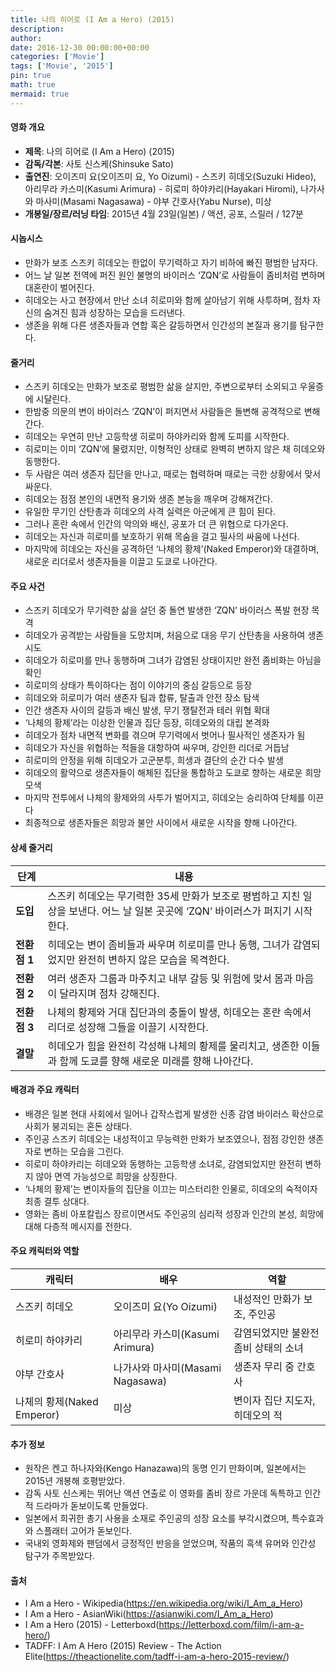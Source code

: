 ```yaml
---
title: 나의 히어로 (I Am a Hero) (2015)
description: 
author: 
date: 2016-12-30 00:00:00+00:00
categories: ['Movie']
tags: ['Movie', '2015']
pin: true
math: true
mermaid: true
---
```

#### 영화 개요

- **제목**: 나의 히어로 (I Am a Hero) (2015)  
- **감독/각본**: 사토 신스케(Shinsuke Sato)  
- **출연진**: 오이즈미 요(오이즈미 요, Yo Oizumi) - 스즈키 히데오(Suzuki Hideo), 아리무라 카스미(Kasumi Arimura) - 히로미 하야카리(Hayakari Hiromi), 나가사와 마사미(Masami Nagasawa) - 야부 간호사(Yabu Nurse), 미상  
- **개봉일/장르/러닝 타임**: 2015년 4월 23일(일본) / 액션, 공포, 스릴러 / 127분  

#### 시놉시스

- 만화가 보조 스즈키 히데오는 한없이 무기력하고 자기 비하에 빠진 평범한 남자다.  
- 어느 날 일본 전역에 퍼진 원인 불명의 바이러스 ‘ZQN’로 사람들이 좀비처럼 변하며 대혼란이 벌어진다.  
- 히데오는 사고 현장에서 만난 소녀 히로미와 함께 살아남기 위해 사투하며, 점차 자신의 숨겨진 힘과 성장하는 모습을 드러낸다.  
- 생존을 위해 다른 생존자들과 연합 혹은 갈등하면서 인간성의 본질과 용기를 탐구한다.  

#### 줄거리

- 스즈키 히데오는 만화가 보조로 평범한 삶을 살지만, 주변으로부터 소외되고 우울증에 시달린다.  
- 한밤중 의문의 변이 바이러스 ‘ZQN’이 퍼지면서 사람들은 돌변해 공격적으로 변해간다.  
- 히데오는 우연히 만난 고등학생 히로미 하야카리와 함께 도피를 시작한다.  
- 히로미는 이미 ‘ZQN’에 물렸지만, 이형적인 상태로 완벽히 변하지 않은 채 히데오와 동행한다.  
- 두 사람은 여러 생존자 집단을 만나고, 때로는 협력하며 때로는 극한 상황에서 맞서 싸운다.  
- 히데오는 점점 본인의 내면적 용기와 생존 본능을 깨우며 강해져간다.  
- 유일한 무기인 산탄총과 히데오의 사격 실력은 아군에게 큰 힘이 된다.  
- 그러나 혼란 속에서 인간의 악의와 배신, 공포가 더 큰 위협으로 다가온다.  
- 히데오는 자신과 히로미를 보호하기 위해 목숨을 걸고 필사의 싸움에 나선다.  
- 마지막에 히데오는 자신을 공격하던 ‘나체의 황제’(Naked Emperor)와 대결하며, 새로운 리더로서 생존자들을 이끌고 도쿄로 나아간다.  

#### 주요 사건

- 스즈키 히데오가 무기력한 삶을 살던 중 돌연 발생한 ‘ZQN’ 바이러스 폭발 현장 목격  
- 히데오가 공격받는 사람들을 도망치며, 처음으로 대응 무기 산탄총을 사용하여 생존 시도  
- 히데오가 히로미를 만나 동행하며 그녀가 감염된 상태이지만 완전 좀비화는 아님을 확인  
- 히로미의 상태가 특이하다는 점이 이야기의 중심 갈등으로 등장  
- 히데오와 히로미가 여러 생존자 팀과 합류, 탈출과 안전 장소 탐색  
- 인간 생존자 사이의 갈등과 배신 발생, 무기 쟁탈전과 테러 위협 확대  
- ‘나체의 황제’라는 이상한 인물과 집단 등장, 히데오와의 대립 본격화  
- 히데오가 점차 내면적 변화를 겪으며 무기력에서 벗어나 필사적인 생존자가 됨  
- 히데오가 자신을 위협하는 적들을 대항하여 싸우며, 강인한 리더로 거듭남  
- 히로미의 안정을 위해 히데오가 고군분투, 희생과 결단의 순간 다수 발생  
- 히데오의 활약으로 생존자들이 해체된 집단을 통합하고 도쿄로 향하는 새로운 희망 모색  
- 마지막 전투에서 나체의 황제와의 사투가 벌어지고, 히데오는 승리하여 단체를 이끈다  
- 최종적으로 생존자들은 희망과 불안 사이에서 새로운 시작을 향해 나아간다.  

#### 상세 줄거리

| **단계**    | **내용**                                                                                                                     |
|-------------|------------------------------------------------------------------------------------------------------------------------------|
| **도입**    | 스즈키 히데오는 무기력한 35세 만화가 보조로 평범하고 지친 일상을 보낸다. 어느 날 일본 곳곳에 ‘ZQN’ 바이러스가 퍼지기 시작한다. |
| **전환점 1** | 히데오는 변이 좀비들과 싸우며 히로미를 만나 동행, 그녀가 감염되었지만 완전히 변하지 않은 모습을 목격한다.                       |
| **전환점 2** | 여러 생존자 그룹과 마주치고 내부 갈등 및 위험에 맞서 몸과 마음이 달라지며 점차 강해진다.                                        |
| **전환점 3** | 나체의 황제와 거대 집단과의 충돌이 발생, 히데오는 혼란 속에서 리더로 성장해 그들을 이끌기 시작한다.                              |
| **결말**    | 히데오가 힘을 완전히 각성해 나체의 황제를 물리치고, 생존한 이들과 함께 도쿄를 향해 새로운 미래를 향해 나아간다.                   |

#### 배경과 주요 캐릭터

- 배경은 일본 현대 사회에서 일어나 갑작스럽게 발생한 신종 감염 바이러스 확산으로 사회가 붕괴되는 혼돈 상태다.  
- 주인공 스즈키 히데오는 내성적이고 무능력한 만화가 보조였으나, 점점 강인한 생존자로 변하는 모습을 그린다.  
- 히로미 하야카리는 히데오와 동행하는 고등학생 소녀로, 감염되었지만 완전히 변하지 않아 면역 가능성으로 희망을 상징한다.  
- ‘나체의 황제’는 변이자들의 집단을 이끄는 미스터리한 인물로, 히데오의 숙적이자 최종 결투 상대다.  
- 영화는 좀비 아포칼립스 장르이면서도 주인공의 심리적 성장과 인간의 본성, 희망에 대해 다층적 메시지를 전한다.  

#### 주요 캐릭터와 역할

| **캐릭터**       | **배우**           | **역할**                         |
|------------------|--------------------|--------------------------------|
| 스즈키 히데오    | 오이즈미 요(Yo Oizumi)     | 내성적인 만화가 보조, 주인공         |
| 히로미 하야카리  | 아리무라 카스미(Kasumi Arimura) | 감염되었지만 불완전 좀비 상태의 소녀   |
| 야부 간호사      | 나가사와 마사미(Masami Nagasawa)  | 생존자 무리 중 간호사                 |
| 나체의 황제(Naked Emperor) | 미상               | 변이자 집단 지도자, 히데오의 적        |

#### 추가 정보

- 원작은 켄고 하나자와(Kengo Hanazawa)의 동명 인기 만화이며, 일본에서는 2015년 개봉해 호평받았다.  
- 감독 사토 신스케는 뛰어난 액션 연출로 이 영화를 좀비 장르 가운데 독특하고 인간적 드라마가 돋보이도록 만들었다.  
- 일본에서 희귀한 총기 사용을 소재로 주인공의 성장 요소를 부각시켰으며, 특수효과와 스플래터 고어가 돋보인다.  
- 국내외 영화제와 팬덤에서 긍정적인 반응을 얻었으며, 작품의 흑색 유머와 인간성 탐구가 주목받았다.  

#### 출처

- I Am a Hero - Wikipedia(https://en.wikipedia.org/wiki/I_Am_a_Hero)  
- I Am a Hero - AsianWiki(https://asianwiki.com/I_Am_a_Hero)  
- I Am a Hero (2015) - Letterboxd(https://letterboxd.com/film/i-am-a-hero/)  
- TADFF: I Am A Hero (2015) Review - The Action Elite(https://theactionelite.com/tadff-i-am-a-hero-2015-review/)

